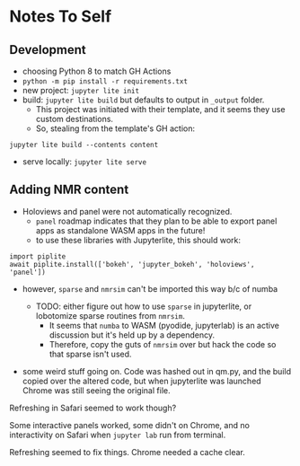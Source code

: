 # Notes To Self

## Development

- choosing Python 8 to match GH Actions
- `python -m pip install -r requirements.txt`
- new project: `jupyter lite init`
- build: `jupyter lite build` but defaults to output in `_output` folder.
  - This project was initiated with their template, 
and it seems they use custom destinations. 
  - So, stealing from the template's GH action: 
```
jupyter lite build --contents content
```
- serve locally: `jupyter lite serve`

## Adding NMR content

- Holoviews and panel were not automatically recognized. 
  - `panel` roadmap indicates that they plan to be able to export panel apps as standalone WASM apps in the future!
  - to use these libraries with Jupyterlite, this should work:
```
import piplite
await piplite.install(['bokeh', 'jupyter_bokeh', 'holoviews', 'panel'])
```

  - however, `sparse` and `nmrsim` can't be imported this way b/c of numba
    - TODO: either figure out how to use `sparse` in jupyterlite, 
or lobotomize sparse routines from `nmrsim`.
      - It seems that `numba` to WASM (pyodide, jupyterlab)
      is an active discussion but it's held up by a dependency.
      - Therefore, copy the guts of `nmrsim` over
but hack the code so that sparse isn't used.
      
  - some weird stuff going on. Code was hashed out in qm.py, 
and the build copied over the altered code, 
but when jupyterlite was launched 
Chrome was still seeing the original file.

Refreshing in Safari seemed to work though?

Some interactive panels worked, some didn't on Chrome, 
and no interactivity on Safari when `jupyter lab` run from terminal.

Refreshing seemed to fix things. Chrome needed a cache clear.
